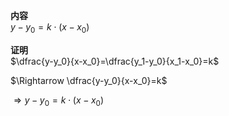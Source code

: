 **内容**  
$y-y_0=k\cdot(x-x_0)$  
  
**证明**  
$\dfrac{y-y_0}{x-x_0}=\dfrac{y_1-y_0}{x_1-x_0}=k$  
  
$\Rightarrow \dfrac{y-y_0}{x-x_0}=k$  
  
$\Rightarrow y-y_0=k\cdot(x-x_0)$  
